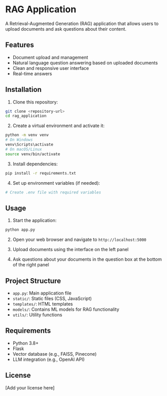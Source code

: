 # RAG Application

A Retrieval-Augmented Generation (RAG) application that allows users to upload documents and ask questions about their content.

## Features

- Document upload and management
- Natural language question answering based on uploaded documents
- Clean and responsive user interface
- Real-time answers

## Installation

1. Clone this repository:
```bash
git clone <repository-url>
cd rag_application
```

2. Create a virtual environment and activate it:
```bash
python -m venv venv
# On Windows
venv\Scripts\activate
# On macOS/Linux
source venv/bin/activate
```

3. Install dependencies:
```bash
pip install -r requirements.txt
```

4. Set up environment variables (if needed):
```bash
# Create .env file with required variables
```

## Usage

1. Start the application:
```bash
python app.py
```

2. Open your web browser and navigate to `http://localhost:5000`

3. Upload documents using the interface on the left panel

4. Ask questions about your documents in the question box at the bottom of the right panel

## Project Structure

- `app.py`: Main application file
- `static/`: Static files (CSS, JavaScript)
- `templates/`: HTML templates
- `models/`: Contains ML models for RAG functionality
- `utils/`: Utility functions

## Requirements

- Python 3.8+
- Flask
- Vector database (e.g., FAISS, Pinecone)
- LLM integration (e.g., OpenAI API)

## License

[Add your license here]
